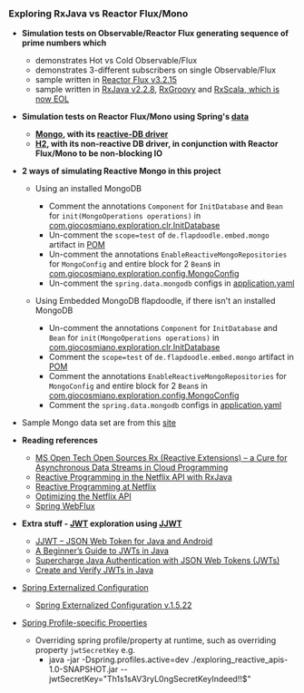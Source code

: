 ### Exploring RxJava vs Reactor Flux/Mono

 - **Simulation tests on Observable/Reactor Flux generating sequence of prime numbers which**
   - demonstrates Hot vs Cold Observable/Flux
   - demonstrates 3-different subscribers on single Observable/Flux
   - sample written in [Reactor Flux v3.2.15](https://projectreactor.io/docs)
   - sample written in [RxJava v2.2.8](https://github.com/ReactiveX/RxJava), [RxGroovy](https://github.com/ReactiveX/RxGroovy) and [RxScala, which is now EOL](https://github.com/ReactiveX/RxScala) 

 - **Simulation tests on Reactor Flux/Mono using Spring's [data](https://spring.io/projects/spring-data)**
   - **[Mongo](https://spring.io/projects/spring-data-mongodb), with its [reactive-DB driver](https://spring.io/blog/2016/11/28/going-reactive-with-spring-data)**
   - **[H2](https://spring.io/projects/spring-data-jpa), with its non-reactive DB driver, in conjunction with Reactor Flux/Mono to be non-blocking IO**
 
 - **2 ways of simulating Reactive Mongo in this project**
   - Using an installed MongoDB
     - Comment the annotations `Component` for `InitDatabase` and `Bean` for `init(MongoOperations operations)` in
       [com.giocosmiano.exploration.clr.InitDatabase](https://github.com/giocosmiano/random-code-snippets/blob/master/exploring_reactive_apis/src/main/java/com/giocosmiano/exploration/clr/InitDatabase.java)
     - Un-comment the `scope=test` of `de.flapdoodle.embed.mongo` artifact in [POM](https://github.com/giocosmiano/random-code-snippets/blob/master/exploring_reactive_apis/pom.xml)
     - Un-comment the annotations `EnableReactiveMongoRepositories` for `MongoConfig` and entire block for 2 `Bean`s in
       [com.giocosmiano.exploration.config.MongoConfig](https://github.com/giocosmiano/random-code-snippets/blob/master/exploring_reactive_apis/src/main/java/com/giocosmiano/exploration/config/MongoConfig.java)
     - Un-comment the `spring.data.mongodb` configs in [application.yaml](https://github.com/giocosmiano/random-code-snippets/blob/master/exploring_reactive_apis/src/main/resources/application.yaml)
   
   - Using Embedded MongoDB flapdoodle, if there isn't an installed MongoDB
     - Un-comment the annotations `Component` for `InitDatabase` and `Bean` for `init(MongoOperations operations)` in
       [com.giocosmiano.exploration.clr.InitDatabase](https://github.com/giocosmiano/random-code-snippets/blob/master/exploring_reactive_apis/src/main/java/com/giocosmiano/exploration/clr/InitDatabase.java)
     - Comment the `scope=test` of `de.flapdoodle.embed.mongo` artifact in [POM](https://github.com/giocosmiano/random-code-snippets/blob/master/exploring_reactive_apis/pom.xml)
     - Comment the annotations `EnableReactiveMongoRepositories` for `MongoConfig` and entire block for 2 `Bean`s in
       [com.giocosmiano.exploration.config.MongoConfig](https://github.com/giocosmiano/random-code-snippets/blob/master/exploring_reactive_apis/src/main/java/com/giocosmiano/exploration/config/MongoConfig.java)
     - Comment the `spring.data.mongodb` configs in [application.yaml](https://github.com/giocosmiano/random-code-snippets/blob/master/exploring_reactive_apis/src/main/resources/application.yaml)

 - Sample Mongo data set are from this [site](https://github.com/ozlerhakan/mongodb-json-files) 

 - **Reading references**
   - [MS Open Tech Open Sources Rx (Reactive Extensions) – a Cure for Asynchronous Data Streams in Cloud Programming](https://blogs.msdn.microsoft.com/interoperability/2012/11/06/ms-open-tech-open-sources-rx-reactive-extensions-a-cure-for-asynchronous-data-streams-in-cloud-programming/)
   - [Reactive Programming in the Netflix API with RxJava](https://netflixtechblog.com/reactive-programming-in-the-netflix-api-with-rxjava-7811c3a1496a) 
   - [Reactive Programming at Netflix](https://netflixtechblog.com/reactive-programming-at-netflix-b944d49874d2)
   - [Optimizing the Netflix API](https://netflixtechblog.com/optimizing-the-netflix-api-5c9ac715cf19)
   - [Spring WebFlux](https://howtodoinjava.com/spring-webflux/spring-webflux-tutorial/)

 - **Extra stuff - [JWT](https://jwt.io/) exploration using [JJWT](https://github.com/jwtk/jjwt)**
   - [JJWT – JSON Web Token for Java and Android](https://stormpath.com/blog/jjwt-how-it-works-why)
   - [A Beginner’s Guide to JWTs in Java](https://stormpath.com/blog/beginners-guide-jwts-in-java)
   - [Supercharge Java Authentication with JSON Web Tokens (JWTs)](https://www.baeldung.com/java-json-web-tokens-jjwt)
   - [Create and Verify JWTs in Java](https://developer.okta.com/blog/2018/10/31/jwts-with-java)

 - [Spring Externalized Configuration](https://docs.spring.io/spring-boot/docs/current/reference/html/spring-boot-features.html#boot-features-external-config) 
   - [Spring Externalized Configuration v.1.5.22](https://docs.spring.io/spring-boot/docs/1.5.22.RELEASE/reference/html/boot-features-external-config.html) 
 - [Spring Profile-specific Properties](https://docs.spring.io/spring-boot/docs/current/reference/html/spring-boot-features.html#boot-features-external-config-profile-specific-properties)
   - Overriding spring profile/property at runtime, such as overriding property `jwtSecretKey` e.g.
     - java -jar -Dspring.profiles.active=dev ./exploring_reactive_apis-1.0-SNAPSHOT.jar --jwtSecretKey="Th1s1sAV3ryL0ngSecretKeyIndeed!!$"
 

















